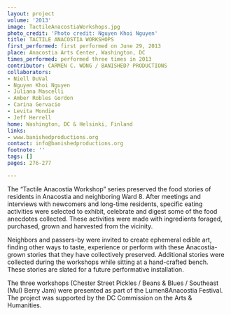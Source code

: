 ```yaml
---
layout: project
volume: '2013'
image: TactileAnacostiaWorkshops.jpg
photo_credit: 'Photo credit: Nguyen Khoi Nguyen'
title: TACTILE ANACOSTIA WORKSHOPS
first_performed: first performed on June 29, 2013
place: Anacostia Arts Center, Washington, DC
times_performed: performed three times in 2013
contributor: CARMEN C. WONG / BANISHED? PRODUCTIONS
collaborators:
- Niell DuVal
- Nguyen Khoi Nguyen
- Juliana Mascelli
- Amber Robles Gordon
- Carina Gervacio
- Levita Mondie
- Jeff Herrell
home: Washington, DC & Helsinki, Finland
links:
- www.banishedproductions.org
contact: info@banishedproductions.org
footnote: ''
tags: []
pages: 276-277

---
```


The “Tactile Anacostia Workshop” series preserved the food stories of residents in Anacostia and neighboring Ward 8. After meetings and interviews with newcomers and long-time residents, specific eating activities were selected to exhibit, celebrate and digest some of the food anecdotes collected. These activities were made with ingredients foraged, purchased, grown and harvested from the vicinity.

Neighbors and passers-by were invited to create ephemeral edible art, finding other ways to taste, experience or perform with these Anacostia-grown stories that they have collectively preserved. Additional stories were collected during the workshops while sitting at a hand-crafted bench. These stories are slated for a future performative installation.

The three workshops (Chester Street Pickles / Beans & Blues / Southeast (Mul) Berry Jam) were presented as part of the Lumen8Anacostia Festival. The project was supported by the DC Commission on the Arts & Humanities.
